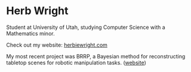 # Herb Wright

Student at University of Utah, studying Computer Science with a Mathematics minor.

Check out my website: [herbiewright.com](https://herbiewright.com/)

My most recent project was BRRP, a Bayesian method for reconstructing tabletop scenes for robotic manipulation tasks. ([website](https://herb-wright.github.io/brrp/))
